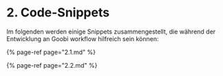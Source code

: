 # 2. Code-Snippets

Im folgenden werden einige Snippets zusammengestellt, die während der Entwicklung an Goobi workflow hilfreich sein können:

{% page-ref page="2.1.md" %}

{% page-ref page="2.2.md" %}
